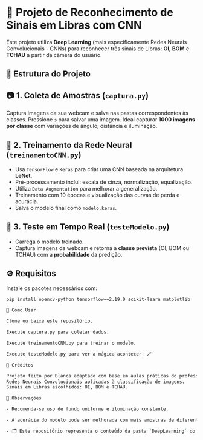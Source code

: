# 🤖 Projeto de Reconhecimento de Sinais em Libras com CNN

Este projeto utiliza **Deep Learning** (mais especificamente Redes Neurais Convolucionais - CNNs) para reconhecer três sinais de Libras: **OI**, **BOM** e **TCHAU** a partir da câmera do usuário.

## 📁 Estrutura do Projeto


## 📷 1. Coleta de Amostras (`captura.py`)

Captura imagens da sua webcam e salva nas pastas correspondentes às classes. Pressione `s` para salvar uma imagem. Ideal capturar **1000 imagens por classe** com variações de ângulo, distância e iluminação.

## 🧠 2. Treinamento da Rede Neural (`treinamentoCNN.py`)

- Usa `TensorFlow` e `Keras` para criar uma CNN baseada na arquitetura **LeNet**.
- Pré-processamento inclui: escala de cinza, normalização, equalização.
- Utiliza `Data Augmentation` para melhorar a generalização.
- Treinamento com 10 épocas e visualização das curvas de perda e acurácia.
- Salva o modelo final como `modelo.keras`.

## 🧪 3. Teste em Tempo Real (`testeModelo.py`)

- Carrega o modelo treinado.
- Captura imagens da webcam e retorna a **classe prevista** (OI, BOM ou TCHAU) com a **probabilidade** da predição.

## ⚙️ Requisitos

Instale os pacotes necessários com:

```bash
pip install opencv-python tensorflow==2.19.0 scikit-learn matplotlib

🚀 Como Usar

Clone ou baixe este repositório.

Execute captura.py para coletar dados.

Execute treinamentoCNN.py para treinar o modelo.

Execute testeModelo.py para ver a mágica acontecer! 🪄

💬 Créditos

Projeto feito por Blanca adaptado com base em aulas práticas do professor Márcio sobre
Redes Neurais Convolucionais aplicadas à classificação de imagens.
Sinais em Libras escolhidos: OI, BOM e TCHAU.

📌 Observações

- Recomenda-se uso de fundo uniforme e iluminação constante.

- A acurácia do modelo pode ser melhorada com mais amostras de diferentes pessoas.

- 🗂️ Este repositório representa o conteúdo da pasta `DeepLearning` do projeto original.
